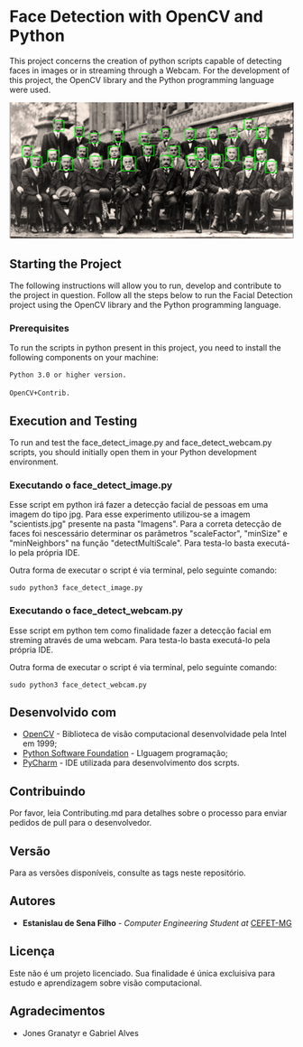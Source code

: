 # Face Detection with OpenCV and Python

This project concerns the creation of python scripts capable of detecting faces in images or in streaming through a Webcam. For the development of this project, the OpenCV library and the Python programming language were used.

![alt text](https://raw.githubusercontent.com/EstanislauFilho/Computer-Vision-Face-Detect-OpenCV/master/Imagens/faces_detected.png)


## Starting the Project

The following instructions will allow you to run, develop and contribute to the project in question. Follow all the steps below to run the Facial Detection project using the OpenCV library and the Python programming language.

### Prerequisites

To run the scripts in  python present in this project, you need to install the following components on your machine:

```
Python 3.0 or higher version.

OpenCV+Contrib.
```

## Execution and Testing

To run and test the face_detect_image.py and face_detect_webcam.py scripts, you should initially open them in your Python development environment.

### Executando o face_detect_image.py

Esse script em python irá fazer a detecção facial de pessoas em uma imagem do tipo jpg. Para esse experimento utilizou-se a imagem "scientists.jpg" presente na pasta "Imagens". Para a correta detecção de faces foi nescessário determinar os parâmetros "scaleFactor", "minSize" e "minNeighbors" na função "detectMultiScale". Para testa-lo basta executá-lo pela própria IDE.

Outra forma de executar o script é via terminal, pelo seguinte comando: 

```
sudo python3 face_detect_image.py
```

### Executando o face_detect_webcam.py

Esse script em python tem como finalidade fazer a detecção facial em streming através de uma webcam. Para testa-lo basta  executá-lo pela própria IDE. 


Outra forma de executar o script é via terminal, pelo seguinte comando:

```
sudo python3 face_detect_webcam.py
```

## Desenvolvido com

* [OpenCV](https://opencv.org/) - Biblioteca de visão computacional desenvolvidade pela Intel em 1999;
* [Python Software Foundation](https://maven.apache.org/) - LIguagem programação;
* [PyCharm](https://www.jetbrains.com/pycharm/) - IDE utilizada para desenvolvimento dos scrpts.

## Contribuindo

Por favor, leia Contributing.md para detalhes sobre o processo para enviar pedidos de pull para o desenvolvedor.

## Versão

Para as versões disponíveis, consulte as tags neste repositório. 

## Autores

* **Estanislau de Sena Filho** - *Computer Engineering Student at* [CEFET-MG](http://www.cefetmg.br/)

## Licença

Este não é um projeto licenciado. Sua finalidade é única excluisiva para estudo e aprendizagem sobre visão computacional.

## Agradecimentos

* Jones Granatyr e Gabriel Alves


